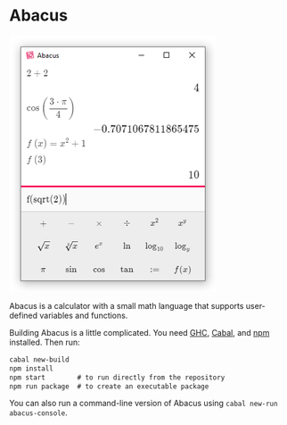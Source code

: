 # Abacus

![A screenshot of Abacus](screenshot.png)

Abacus is a calculator with a small math language that supports user-defined
variables and functions.

Building Abacus is a little complicated.  You need
[GHC](https://www.haskell.org/ghc/), [Cabal](https://www.haskell.org/cabal/),
and [npm](https://www.npmjs.com/) installed.  Then run:

    cabal new-build
    npm install
    npm start        # to run directly from the repository
    npm run package  # to create an executable package

You can also run a command-line version of Abacus using `cabal new-run
abacus-console`.
